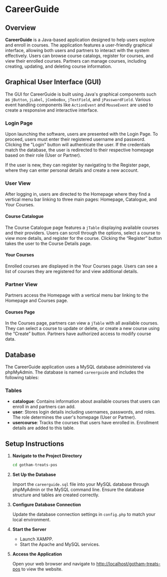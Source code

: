 # CareerGuide

## Overview

**CareerGuide** is a Java-based application designed to help users explore and enroll in courses. The application features a user-friendly graphical interface, allowing both users and partners to interact with the system effectively. Users can browse course catalogs, register for courses, and view their enrolled courses. Partners can manage courses, including creating, updating, and deleting course information.

## Graphical User Interface (GUI)

The GUI for CareerGuide is built using Java's graphical components such as `jButton`, `jLabel`, `jComboBox`, `jTextField`, and `jPasswordField`. Various event handling components like `ActionEvent` and `MouseEvent` are used to create a responsive and interactive interface.

### Login Page
Upon launching the software, users are presented with the Login Page. To proceed, users must enter their registered username and password. Clicking the "Login" button will authenticate the user. If the credentials match the database, the user is redirected to their respective homepage based on their role (User or Partner).

If the user is new, they can register by navigating to the Register page, where they can enter personal details and create a new account.

### User View

After logging in, users are directed to the Homepage where they find a vertical menu bar linking to three main pages: Homepage, Catalogue, and Your Courses.

#### Course Catalogue
The Course Catalogue page features a `jTable` displaying available courses and their providers. Users can scroll through the options, select a course to view more details, and register for the course. Clicking the “Register” button takes the user to the Course Details page.

#### Your Courses

Enrolled courses are displayed in the Your Courses page. Users can see a list of courses they are registered for and view additional details.

### Partner View

Partners access the Homepage with a vertical menu bar linking to the Homepage and Courses page.
#### Courses Page

In the Courses page, partners can view a `jTable` with all available courses. They can select a course to update or delete, or create a new course using the “Create” button. Partners have authorized access to modify course data.

## Database

The CareerGuide application uses a MySQL database administered via phpMyAdmin. The database is named `careerguide` and includes the following tables:

### Tables

- **catalogue**: Contains information about available courses that users can enroll in and partners can add.
- **user**: Stores login details including usernames, passwords, and roles. The role determines the user's homepage (User or Partner).
- **usercourse**: Tracks the courses that users have enrolled in. Enrollment details are added to this table.

## Setup Instructions

1. **Navigate to the Project Directory**

    ```bash
    cd gotham-treats-pos
    ```

2. **Set Up the Database**

    Import the `careerguide.sql` file into your MySQL database through phpMyAdmin or the MySQL command line. Ensure the database structure and tables are created correctly.

3. **Configure Database Connection**

    Update the database connection settings in `config.php` to match your local environment.

4. **Start the Server**

    - Launch XAMPP.
    - Start the Apache and MySQL services.

5. **Access the Application**

    Open your web browser and navigate to [http://localhost/gotham-treats-pos](http://localhost/gotham-treats-pos) to view the website.
